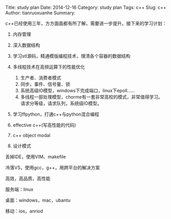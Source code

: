 Title: study plan 
Date: 2014-12-16 
Category: study plan 
Tags: c++ 
Slug: c++
Author: tianruoxuanhe
Summary:

c++已经使用三年，方方面面都有所了解，需要进一步提升。接下来的学习计划：

1. 内存管理
2. 深入数据结构
3. 学习stl源码，精通模版编程技术，理清各个容器的数据结构
4. 多线程技术在高频运算下的性能优化
	1. 生产者、消费者模式
	2. 同步，事件、信号量、锁
	3. 系统高级IO模型，windows下完成端口，linux下epoll......
	4. 多线程一部处理模型，chorme有一套非常高校的模式，非常值得学习。请求分等级，请求队列，系统级IO模型。

5. 学习ffpython，打通c++与python混合编程
6. effective c++(写高性能的代码)
7. c++ object modal
8. 设计模式



丢掉IDE，使用VIM、makefile

冷落VS，使用gcc，g++，用跨平台的解决方案

高效，高品质，高性能

服务端：linux

桌面：windows，mac，ubantu

移动：ios，anriod